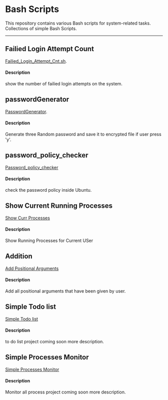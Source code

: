 # Bash Scripts

This repository contains various Bash scripts for system-related tasks.  
Collections of simple Bash Scripts.

---

## Failied Login Attempt Count
[Failied_Login_Attempt_Cnt.sh](Simple_Scripts/Failied_Login_Attempt_Cnt.sh).
#### Description
show the number of failied login attempts on the system.

## passwordGenerator
[PasswordGenerator](Simple_Scripts/passwordGenerator.sh).
#### Description
Generate three Random password and save it to encrypted file if user press 'y'.

## password_policy_checker
[Password_policy_checker](Simple_Scripts/password_policy_checker.sh)
#### Description
check the password policy inside Ubuntu.

## Show Current Running Processes
[Show Curr Processes](Simple_Scripts/ShowCurrentProcess.sh)
#### Description
Show Running Processes for Current USer

## Addition
[Add Positional Arguments](Simple_Scripts/addition.sh)
#### Description
Add all positional arguments that have been given by user.

## Simple Todo list
[Simple Todo list](Simple_todo_list/Simple_Todo_List.sh)
#### Description
to do list project coming soon more description.

## Simple Processes Monitor
[Simple Processes Monitor](ProcessMonitor/processMonitor.sh)
#### Description
Monitor all process project coming soon more description.